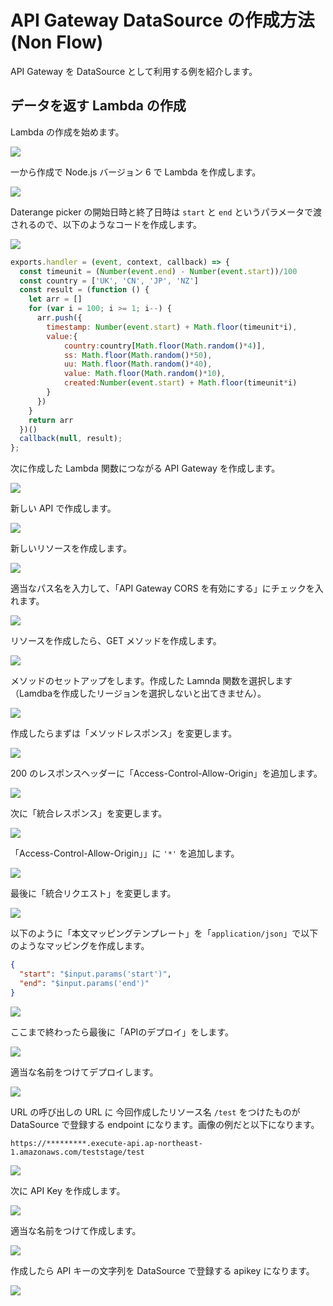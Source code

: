 # API Gateway DataSource の作成方法 (Non Flow)

API Gateway を DataSource として利用する例を紹介します。

## データを返す Lambda の作成

Lambda の作成を始めます。

![](https://i.gyazo.com/1c057d147b93feae377f657204eb5c01.png)

一から作成で Node.js バージョン 6 で Lambda を作成します。

![](https://i.gyazo.com/98c9877f027e35961b427415bb753eb6.png)

Daterange picker の開始日時と終了日時は `start` と `end` というパラメータで渡されるので、以下のようなコードを作成します。

![](https://i.gyazo.com/49a7573134c5a1f82b68020797dcae81.png)

```javascript
exports.handler = (event, context, callback) => {
  const timeunit = (Number(event.end) - Number(event.start))/100
  const country = ['UK', 'CN', 'JP', 'NZ']
  const result = (function () {
    let arr = []
    for (var i = 100; i >= 1; i--) {
      arr.push({
        timestamp: Number(event.start) + Math.floor(timeunit*i),
        value:{
            country:country[Math.floor(Math.random()*4)],
            ss: Math.floor(Math.random()*50),
            uu: Math.floor(Math.random()*40),
            value: Math.floor(Math.random()*10),
            created:Number(event.start) + Math.floor(timeunit*i)
        }
      })
    }
    return arr
  })()
  callback(null, result);
};
```

次に作成した Lambda 関数につながる API Gateway を作成します。

![](https://i.gyazo.com/979e51b229051129c7ace8c66836c2b8.png)

新しい API で作成します。

![](https://i.gyazo.com/dfa518dae0017cc26d2839809cf03b00.png)

新しいリソースを作成します。

![](https://i.gyazo.com/20a42e33162b2a918aca8d2703844790.png)

適当なパス名を入力して、「API Gateway CORS を有効にする」にチェックを入れます。

![](https://i.gyazo.com/0e616a11df2bc002768690aa1ce1879b.png)

リソースを作成したら、GET メソッドを作成します。

![](https://i.gyazo.com/5fdd0c0541b08fab7967582982569f81.png)

メソッドのセットアップをします。作成した Lamnda 関数を選択します（Lamdbaを作成したリージョンを選択しないと出てきません）。

![](https://i.gyazo.com/31025412fe3e3321f8dcf5cfa8f14e52.png)

作成したらまずは「メソッドレスポンス」を変更します。

![](https://i.gyazo.com/a9e312bc56d8261017efd8561fbf6573.png)

200 のレスポンスヘッダーに「Access-Control-Allow-Origin」を追加します。

![](https://i.gyazo.com/0f6d3d0dfa13de11d21a42e982b4683c.png)

次に「統合レスポンス」を変更します。

![](https://i.gyazo.com/c0193f1d651772e7f3d9a7f0fb0512b2.png)

「Access-Control-Allow-Origin」」に `'*'` を追加します。

![](https://i.gyazo.com/24dcdcb2a151bd33880f6917ea91adda.png)

最後に「統合リクエスト」を変更します。

![](https://i.gyazo.com/6a0d5e2f7dad9bde8b3e65d37149c699.png)

以下のように「本文マッピングテンプレート」を「`application/json`」で以下のようなマッピングを作成します。

```json
{
  "start": "$input.params('start')",
  "end": "$input.params('end')"
}
```

![](https://i.gyazo.com/e30d486c80e2625eaa08a20317a5aa9e.png)

ここまで終わったら最後に「APIのデプロイ」をします。

![](https://i.gyazo.com/5c8dba2776ef2a5f3caf3a548ee21a89.png)

適当な名前をつけてデプロイします。

![](https://i.gyazo.com/228265a618a98400583ee36e12358155.png)

URL の呼び出しの URL に 今回作成したリソース名 `/test` をつけたものが DataSource で登録する endpoint になります。画像の例だと以下になります。

```
https://*********.execute-api.ap-northeast-1.amazonaws.com/teststage/test
```

![](https://i.gyazo.com/bf0452fd54e62bc5bed17c5188a2c94b.png)

次に API Key を作成します。

![](https://i.gyazo.com/5490f6bd768fa1cbe74a61c40ce7c817.png)

適当な名前をつけて作成します。

![](https://i.gyazo.com/9a3d96daf0ab0c7afedc76db10bb7842.png)

作成したら API キーの文字列を DataSource で登録する apikey になります。

![](https://i.gyazo.com/47f21c40c9533086f70fd62b44c7fb1a.png)

